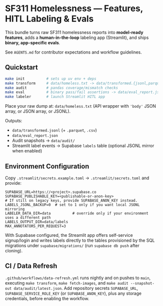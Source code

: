 # SF311 Homelessness — Features, HITL Labeling & Evals

This bundle turns raw SF311 homelessness reports into **model-ready features**, adds a **human-in-the-loop** labeling app (Streamlit), and ships **binary, app-specific evals**.

See `AGENTS.md` for contributor expectations and workflow guidelines.

## Quickstart

```bash
make init          # sets up uv env + deps
make transform     # data/homeless.txt -> data/transformed.{jsonl,parquet,csv}
make audit         # pandas coverage/mismatch checks
make eval          # binary pass/fail assertions -> data/eval_report.json
make labeler       # launch Streamlit HITL app
```

Place your raw dump at: `data/homeless.txt` (API wrapper with `'body'` JSON array, or JSON array, or JSONL).

Outputs:
- `data/transformed.jsonl` (+ `.parquet`, `.csv`)
- `data/eval_report.json`
- Audit snapshots → `data/audit/`
- Streamlit label events → Supabase `labels` table (optional JSONL mirror when enabled)

## Environment Configuration

Copy `.streamlit/secrets.example.toml` → `.streamlit/secrets.toml` and provide:

```
SUPABASE_URL=https://<project>.supabase.co
SUPABASE_PUBLISHABLE_KEY=<publishable-or-anon-key>
# If still on legacy keys, provide SUPABASE_ANON_KEY instead.
LABELS_JSONL_BACKUP=0  # set to 1 only if you want local JSONL mirroring
LABELER_DATA_DIR=data          # override only if your environment uses a different path
LABELS_OUTPUT_DIR=data/labels
MAX_ANNOTATORS_PER_REQUEST=3
```

With Supabase configured, the Streamlit app offers self-service signup/login and writes labels directly to the tables provisioned by the SQL migrations under `supabase/migrations/` (run `supabase db push` after cloning).

## CI / Data Refresh

`.github/workflows/data-refresh.yml` runs nightly and on pushes to `main`, executing `make transform`, `make fetch-images`, and `make audit --snapshot-out data/audit/latest.json`. Add repository secrets `SUPABASE_URL`, `SUPABASE_SERVICE_ROLE_KEY` (or `SUPABASE_ANON_KEY`), plus any storage credentials, before enabling the workflow.
